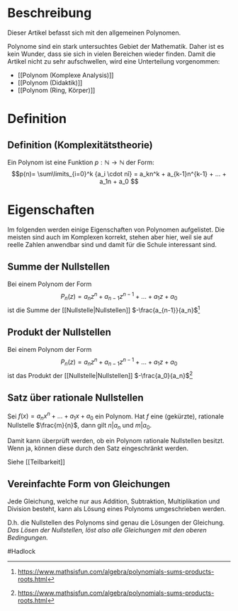 # Beschreibung
Dieser Artikel befasst sich mit den allgemeinen Polynomen.

Polynome sind ein stark untersuchtes Gebiet der Mathematik. Daher ist es kein Wunder, dass sie sich in vielen Bereichen wieder finden. Damit die Artikel nicht zu sehr aufschwellen, wird eine Unterteilung vorgenommen:
- [[Polynom (Komplexe Analysis)]]
- [[Polynom (Didaktik)]]
- [[Polynom (Ring, Körper)]]


# Definition
## Definition (Komplexitätstheorie)
Ein Polynom ist eine Funktion $p:\mathbb{N} \to \mathbb{N}$ der Form:
$$p(n)= \sum\limits_{i=0}^k {a_i \cdot nî} = a_kn^k + a_{k-1}n^{k-1} + ... + a_1n + a_0 $$

# Eigenschaften
Im folgenden werden einige Eigenschaften von Polynomen aufgelistet. Die meisten sind auch im Komplexen korrekt, stehen aber hier, weil sie auf reelle Zahlen anwendbar sind und damit für die Schule interessant sind.


## Summe der Nullstellen
Bei einem Polynom der Form
$$P_n(z)=a_nz^n + a_{n-1}z^{n-1} + \dots + a_1z + a_0$$
ist die Summe der [[Nullstelle|Nullstellen]] $-\frac{a_{n-1}}{a_n}$[^3]
 
## Produkt der Nullstellen
Bei einem Polynom der Form
$$P_n(z)=a_nz^n + a_{n-1}z^{n-1} + \dots + a_1z + a_0$$
ist das Produkt der [[Nullstelle|Nullstellen]] $-\frac{a_0}{a_n}$[^3]

## Satz über rationale Nullstellen
Sei $f(x) = a_nx^n+ ... + a_1x + a_0$ ein Polynom.
Hat $f$ eine (gekürzte), rationale Nullstelle $\frac{m}{n}$, dann gilt $n | a_n$ und $m|a_0$.

Damit kann überprüft werden, ob ein Polynom rationale Nullstellen besitzt. Wenn ja, können diese durch den Satz eingeschränkt werden.

Siehe [[Teilbarkeit]]


## Vereinfachte Form von Gleichungen
Jede Gleichung, welche nur aus Addition, Subtraktion, Multiplikation und Division besteht, kann als Lösung eines Polynoms umgeschrieben werden.

D.h. die Nullstellen des Polynoms sind genau die Lösungen der Gleichung.
*Das Lösen der Nullstellen, löst also alle Gleichungen mit den oberen Bedingungen.*

#Hadlock 

[^3]: https://www.mathsisfun.com/algebra/polynomials-sums-products-roots.html
 